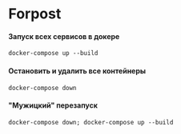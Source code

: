 # Forpost
#### Запуск всех сервисов в докере
```shell
docker-compose up --build
```
#### Остановить и удалить все контейнеры
```shell
docker-compose down
```
#### "Мужицкий" перезапуск
```shell
docker-compose down; docker-compose up --build
```

